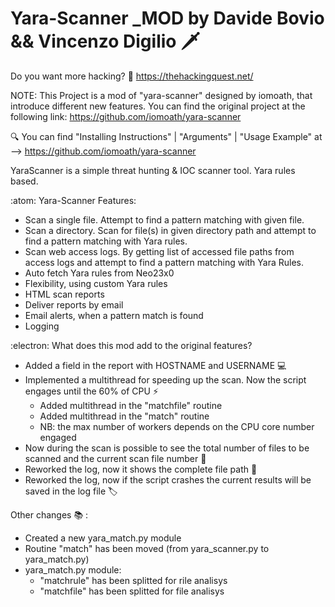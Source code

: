 # Yara-Scanner _MOD by Davide Bovio && Vincenzo Digilio :dagger: 

Do you want more hacking? :bow_and_arrow: https://thehackingquest.net/

NOTE: This Project is a mod of "yara-scanner" designed by iomoath, that introduce different new features. You can find the original project at the following link: https://github.com/iomoath/yara-scanner

:mag: You can find "Installing Instructions" | "Arguments" | "Usage Example" at --> https://github.com/iomoath/yara-scanner

YaraScanner is a simple threat hunting & IOC scanner tool. Yara rules based.

:atom: Yara-Scanner Features:

- Scan a single file. Attempt to find a pattern matching with given file.
- Scan a directory. Scan for file(s) in given directory path and attempt to find a pattern matching with Yara rules.
- Scan web access logs. By getting list of accessed file paths from access logs and attempt to find a pattern matching with Yara Rules.
- Auto fetch Yara rules from Neo23x0
- Flexibility, using custom Yara rules
- HTML scan reports
- Deliver reports by email
- Email alerts, when a pattern match is found
- Logging

:electron: What does this mod add to the original features?

- Added a field in the report with HOSTNAME and USERNAME :computer:
- Implemented a multithread for speeding up the scan. Now the script engages until the 60% of CPU :zap:
  - Added multithread in the "matchfile" routine
  - Added multithread in the "match" routine
  - NB: the max number of workers depends on the CPU core number engaged
- Now during the scan is possible to see the total number of files to be scanned and the current scan file number :abacus:
- Reworked the log, now it shows the complete file path :flashlight:
- Reworked the log, now if the script crashes the current results will be saved in the log file :label: 

Other changes :books: :

- Created a new yara_match.py module
- Routine "match" has been moved (from yara_scanner.py to yara_match.py)
- yara_match.py module:
  - "matchrule" has been splitted for rile analisys
  - "matchfile" has been splitted for file analisys




